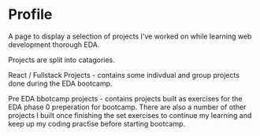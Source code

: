 # Profile

A page to display a selection of projects I've worked on while learning web development thorough EDA.

Projects are split into catagories.

React / Fullstack Projects - contains some indivdual and group projects done during the EDA bootcamp.

Pre EDA bbotcamp projects - contains projects built as exercises for the EDA phase 0 preperation for bootcamp. 
There are also a number of other projects I built once finishing the set exercises to continue my learning and keep up my coding practise before starting bootcamp.
